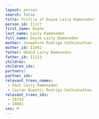 ```yaml
---
layout: person
search: false
title: Profile of Doyne Laity Ramenaden
person_id: I1127
first_name: Doyne
last_name: Laity Ramenaden
full_name: Doyne Laity Ramenaden
mother: Josephine Rodrigo Sathianathan
mother_id: I1092
father: Ubald Laity Ramenaden
father_id: I1123
children:
children_ids:
partners:
partner_ids:
relevant_trees_names:
 - Paul Laity Ramenaden
 - Caitan Dominic Rodrigo Sathianathan
relevant_trees_ids:
 - I0754
 - I0881
sex: M
---
```


